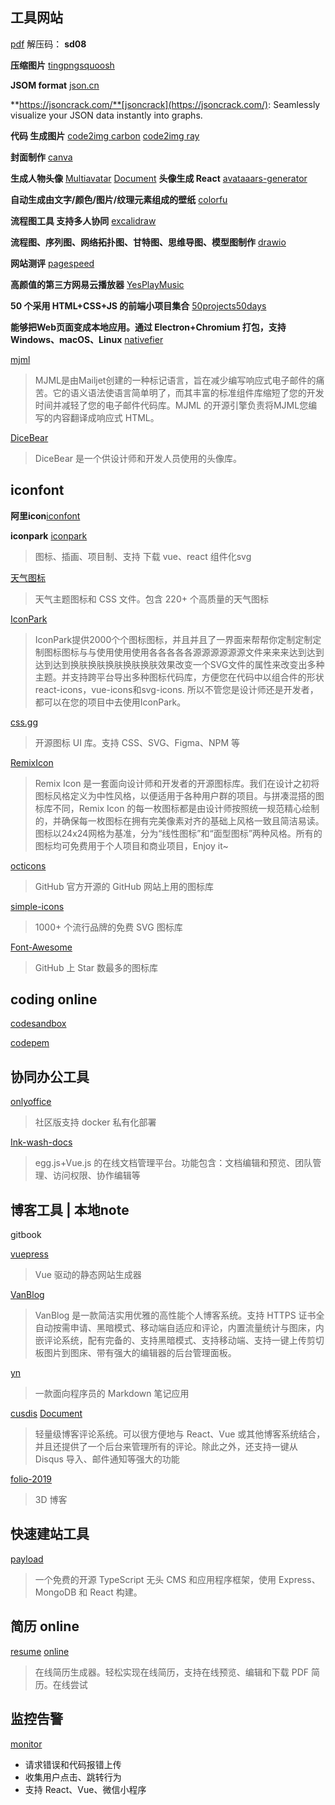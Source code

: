 ## 工具网站

[pdf](https://www.aliyundrive.com/s/9CYxCyFCDnd) 解压码： **sd08**

**压缩图片** [tingpng](https://tinypng.com/)[squoosh](https://squoosh.app/)

**JSOM format** [json.cn](https://json.cn/)

**https://jsoncrack.com/**[jsoncrack](https://jsoncrack.com/): Seamlessly visualize your JSON data instantly into graphs.

**代码 生成图片** [code2img carbon](https://carbon.now.sh/) [code2img ray](https://ray.so/)

**封面制作** [canva](https://www.canva.cn/)

**生成人物头像** [Multiavatar](https://github.com/multiavatar/Multiavatar) [Document](https://multiavatar.com/)
**头像生成 React** [avataaars-generator](https://github.com/fangpenlin/avataaars-generator)

**自动生成由文字/颜色/图片/纹理元素组成的壁纸** [colorfu](https://github.com/pearmini/colorfu)

**流程图工具 支持多人协同** [excalidraw](https://excalidraw.com/)

**流程图、序列图、网络拓扑图、甘特图、思维导图、模型图制作** [drawio](https://github.com/jgraph/drawio)

**网站测评** [pagespeed](https://pagespeed.web.dev/)

**高颜值的第三方网易云播放器** [YesPlayMusic](https://github.com/qier222/YesPlayMusic)

**50 个采用 HTML+CSS+JS 的前端小项目集合** [50projects50days](https://github.com/bradtraversy/50projects50days)

**能够把Web页面变成本地应用。通过 Electron+Chromium 打包，支持 Windows、macOS、Linux** [nativefier](https://github.com/nativefier/nativefier)

[mjml](https://github.com/mjmlio/mjml)

> MJML是由Mailjet创建的一种标记语言，旨在减少编写响应式电子邮件的痛苦。它的语义语法使语言简单明了，而其丰富的标准组件库缩短了您的开发时间并减轻了您的电子邮件代码库。MJML 的开源引擎负责将MJML您编写的内容翻译成响应式 HTML。

[DiceBear](https://github.com/dicebear/dicebear)

> DiceBear 是一个供设计师和开发人员使用的头像库。

## iconfont

**阿里icon**[iconfont](https://www.iconfont.cn/)

**iconpark** [iconpark](https://iconpark.oceanengine.com/home)
>图标、插画、项目制、支持 下载 vue、react 组件化svg

[天气图标](https://github.com/erikflowers/weather-icons)
>天气主题图标和 CSS 文件。包含 220+ 个高质量的天气图标

[IconPark](https://github.com/bytedance/IconPark)
> IconPark提供2000个个图标图标，并且并且了一界面来帮帮你定制定制定制图标图标与与使用使用使用各各各各各源源源源源源文件来来来达到达到达到达到换肤换肤换肤换肤换肤效果改变一个SVG文件的属性来改变出多种主题。并支持跨平台导出多种图标代码库，方便您在代码中以组合件的形状react-icons，vue-icons和svg-icons. 所以不管您是设计师还是开发者，都可以在您的项目中去使用IconPark。

[css.gg](https://github.com/astrit/css.gg)
> 开源图标 UI 库。支持 CSS、SVG、Figma、NPM 等

[RemixIcon](https://github.com/Remix-Design/RemixIcon)
> Remix Icon 是一套面向设计师和开发者的开源图标库。我们在设计之初将图标风格定义为中性风格，以便适用于各种用户群的项目。与拼凑混搭的图标库不同，Remix Icon 的每一枚图标都是由设计师按照统一规范精心绘制的，并确保每一枚图标在拥有完美像素对齐的基础上风格一致且简洁易读。图标以24x24网格为基准，分为“线性图标”和“面型图标”两种风格。所有的图标均可免费用于个人项目和商业项目，Enjoy it~

[octicons](https://github.com/primer/octicons)
> GitHub 官方开源的 GitHub 网站上用的图标库

[simple-icons](https://github.com/simple-icons/simple-icons)
> 1000+ 个流行品牌的免费 SVG 图标库

[Font-Awesome](https://github.com/FortAwesome/Font-Awesome)
> GitHub 上 Star 数最多的图标库

## coding online

[codesandbox](https://codesandbox.io/)

[codepem](https://codepen.io/)

## 协同办公工具

[onlyoffice](https://github.com/ONLYOFFICE/docker-onlyoffice-nextcloud)
>社区版支持 docker 私有化部署

[Ink-wash-docs](https://github.com/huangwei9527/Ink-wash-docs)
>  egg.js+Vue.js 的在线文档管理平台。功能包含：文档编辑和预览、团队管理、访问权限、协作编辑等

## 博客工具 | 本地note

gitbook

[vuepress](https://www.vuepress.cn/)
> Vue 驱动的静态网站生成器

[VanBlog](https://github.com/Mereithhh/vanblog)
> VanBlog 是一款简洁实用优雅的高性能个人博客系统。支持 HTTPS 证书全自动按需申请、黑暗模式、移动端自适应和评论，内置流量统计与图床，内嵌评论系统，配有完备的、支持黑暗模式、支持移动端、支持一键上传剪切板图片到图床、带有强大的编辑器的后台管理面板。

[yn](https://github.com/purocean/yn)
> 一款面向程序员的 Markdown 笔记应用

[cusdis](https://github.com/djyde/cusdis) [Document](https://cusdis.com/)
> 轻量级博客评论系统。可以很方便地与 React、Vue 或其他博客系统结合，并且还提供了一个后台来管理所有的评论。除此之外，还支持一键从 Disqus 导入、邮件通知等强大的功能

[folio-2019](https://github.com/brunosimon/folio-2019)
>  3D 博客


## 快速建站工具

[payload](https://github.com/payloadcms/payload)
> 一个免费的开源 TypeScript 无头 CMS 和应用程序框架，使用 Express、MongoDB 和 React 构建。


## 简历 online

[resume](https://github.com/visiky/resume) [online](https://visiky.github.io/resume/?mode=edit&template=template1)
> 在线简历生成器。轻松实现在线简历，支持在线预览、编辑和下载 PDF 简历。在线尝试


## 监控告警

[monitor](https://github.com/clouDr-f2e/monitor)
* 请求错误和代码报错上传
* 收集用户点击、跳转行为
* 支持 React、Vue、微信小程序

